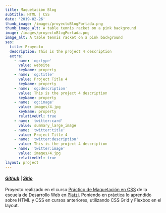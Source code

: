 ```yaml
---
title: Maquetación Blog
subtitle: HTML | CSS
date: '2019-02-26'
thumb_image: /images/proyectoBlogPortada.png
thumb_image_alt: A table tennis racket on a pink background
image: /images/proyectoBlogPortada.png
image_alt: A table tennis racket on a pink background
seo:
  title: Proyecto 
  description: This is the project 4 description
  extra:
    - name: 'og:type'
      value: website
      keyName: property
    - name: 'og:title'
      value: Project Title 4
      keyName: property
    - name: 'og:description'
      value: This is the project 4 description
      keyName: property
    - name: 'og:image'
      value: images/4.jpg
      keyName: property
      relativeUrl: true
    - name: 'twitter:card'
      value: summary_large_image
    - name: 'twitter:title'
      value: Project Title 4
    - name: 'twitter:description'
      value: This is the project 4 description
    - name: 'twitter:image'
      value: images/4.jpg
      relativeUrl: true
layout: project
---
```

#### [***Github***](https://github.com/andiparodi/Maquetacion-Blog) | [***Sitio***](https://andiproyecto4.netlify.app/)

Proyecto realizado en el curso [Práctico de Maquetación en CSS](https://platzi.com/clases/practico-css/) de la escuela de Desarrollo Web en [Platzi](https://platzi.com/home). Poniendo en práctica lo aprendido sobre HTML y CSS en cursos anteriores, utilizando CSS Grid y Flexbox en el layout.
